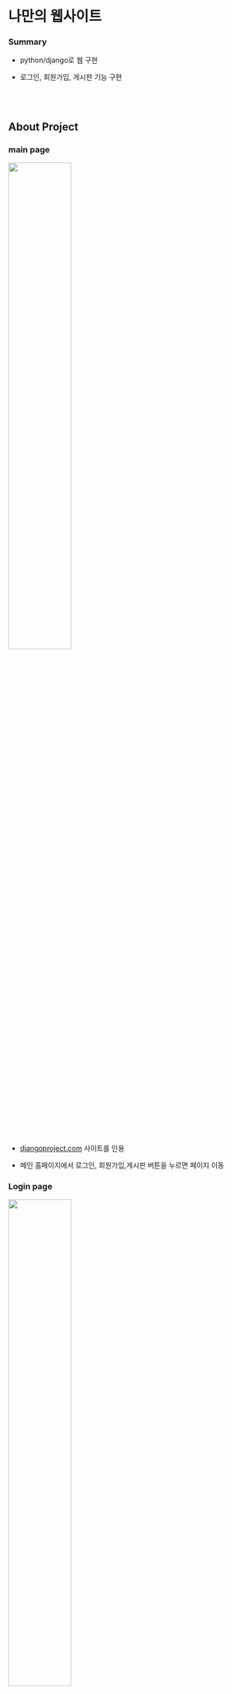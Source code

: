 # 나만의 웹사이트



### Summary


* python/django로 웹 구현

* 로그인, 회원가입, 게시판 기능 구현

  <br>

  <br>
  

## About Project


### main page


<img src="https://user-images.githubusercontent.com/75367132/216762056-894ef26f-5442-444b-b4dd-d9b8b338fec7.PNG" width="50%" height="50%">

* [djangoproject.com](https://www.djangoproject.com/) 사이트를 인용

* 메인 홈페이지에서 로그인, 회원가입,게시판 버튼을 누르면 페이지 이동


### Login page


<img src="https://user-images.githubusercontent.com/75367132/216762056-894ef26f-5442-444b-b4dd-d9b8b338fec7.PNG" width="50%" height="50%">

* [djangoproject.com](https://www.djangoproject.com/) 사이트를 인용

* 메인 홈페이지에서 로그인, 회원가입,게시판 버튼을 누르면 페이지 이동 


  <br>

### 눈 깜빡임 인식

<img src="https://img.shields.io/badge/Language-Python-green?style=flat"/><img src="https://img.shields.io/badge/Library-Opencv-blue?style=flat"/>

* 샘플 데이터셋을 받아와서 학습시킨 후 모델 파일로 저장
  <img src="https://data-flair.training/blogs/wp-content/uploads/sites/2/2021/07/driver-drowsiness-dataset-sample.png" width="80%" height="50%">
* 학습시킨 모델 파일로 눈 깜빡 여부 예측
  <br>
  <br>

## Results

https://youtu.be/MJOeVdWbd_E



<br>
